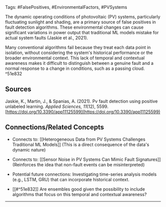 Tags: #FalsePositives, #EnvironmentalFactors, #PVSystems

The dynamic operating conditions of photovoltaic (PV) systems, particularly fluctuating sunlight and shading, are a primary source of false positives in fault detection algorithms. 
These environmental changes can cause significant variations in power output that traditional ML models mistake for actual system faults (Jaskie et al., 2021).

Many conventional algorithms fail because they treat each data point in isolation, without considering the system's historical performance or the broader environmental context. 
This lack of temporal and contextual awareness makes it difficult to distinguish between a genuine fault and a normal response to a change in conditions, such as a passing cloud. ^51e832

## Sources

Jaskie, K., Martin, J., & Spanias, A. (2021). Pv fault detection using positive unlabeled learning. _Applied Sciences, 11_(12), 5599. [https://doi.org/10.3390/app11125599](https://doi.org/10.3390/app11125599)

## Connections/Related Concepts

- Connects to: [[Heterogeneous Data from PV Systems Challenges Traditional ML Models]] (This is a direct consequence of the data's dynamic nature)
    
- Connects to: [[Sensor Noise in PV Systems Can Mimic Fault Signatures]] (Reinforces the idea that non-fault events can be misinterpreted)
    
- Potential future connections: Investigating time-series analysis models (e.g., LSTM, GRU) that can incorporate historical context.
- [[#^51e832]] Are ensembles good given the possibility to include algorithms that focus on this temporal and contextual awareness?
---